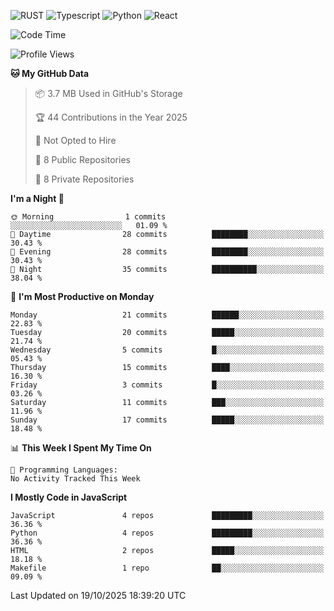 ![RUST](https://img.shields.io/badge/-Rust-141414?style=flat&logo=rust)
![Typescript](https://img.shields.io/badge/-Typescript-141414?style=flat&logo=typescript)
![Python](https://img.shields.io/badge/-Python-141414?style=flat&logo=python)
![React](https://img.shields.io/badge/-React-141414?style=flat&logo=react)

<!--START_SECTION:waka-->
![Code Time](http://img.shields.io/badge/Code%20Time-640%20hrs%2012%20mins-blue)

![Profile Views](http://img.shields.io/badge/Profile%20Views-1-blue)

**🐱 My GitHub Data** 

> 📦 3.7 MB Used in GitHub's Storage 
 > 
> 🏆 44 Contributions in the Year 2025
 > 
> 🚫 Not Opted to Hire
 > 
> 📜 8 Public Repositories 
 > 
> 🔑 8 Private Repositories 
 > 
**I'm a Night 🦉** 

```text
🌞 Morning                1 commits           ░░░░░░░░░░░░░░░░░░░░░░░░░   01.09 % 
🌆 Daytime                28 commits          ████████░░░░░░░░░░░░░░░░░   30.43 % 
🌃 Evening                28 commits          ████████░░░░░░░░░░░░░░░░░   30.43 % 
🌙 Night                  35 commits          ██████████░░░░░░░░░░░░░░░   38.04 % 
```
📅 **I'm Most Productive on Monday** 

```text
Monday                   21 commits          ██████░░░░░░░░░░░░░░░░░░░   22.83 % 
Tuesday                  20 commits          █████░░░░░░░░░░░░░░░░░░░░   21.74 % 
Wednesday                5 commits           █░░░░░░░░░░░░░░░░░░░░░░░░   05.43 % 
Thursday                 15 commits          ████░░░░░░░░░░░░░░░░░░░░░   16.30 % 
Friday                   3 commits           █░░░░░░░░░░░░░░░░░░░░░░░░   03.26 % 
Saturday                 11 commits          ███░░░░░░░░░░░░░░░░░░░░░░   11.96 % 
Sunday                   17 commits          █████░░░░░░░░░░░░░░░░░░░░   18.48 % 
```


📊 **This Week I Spent My Time On** 

```text
💬 Programming Languages: 
No Activity Tracked This Week
```

**I Mostly Code in JavaScript** 

```text
JavaScript               4 repos             █████████░░░░░░░░░░░░░░░░   36.36 % 
Python                   4 repos             █████████░░░░░░░░░░░░░░░░   36.36 % 
HTML                     2 repos             █████░░░░░░░░░░░░░░░░░░░░   18.18 % 
Makefile                 1 repo              ██░░░░░░░░░░░░░░░░░░░░░░░   09.09 % 
```




 Last Updated on 19/10/2025 18:39:20 UTC
<!--END_SECTION:waka-->
